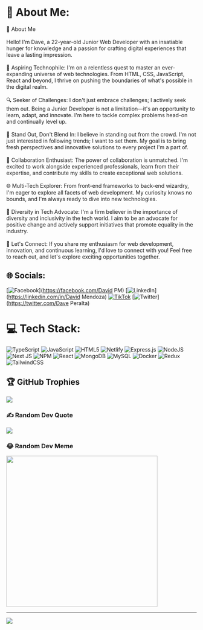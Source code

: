 # 💫 About Me:
👋 About Me<br><br>Hello! I'm Dave, a 22-year-old Junior Web Developer with an insatiable hunger for knowledge and a passion for crafting digital experiences that leave a lasting impression.<br><br>🚀 Aspiring Technophile: I'm on a relentless quest to master an ever-expanding universe of web technologies. From HTML, CSS, JavaScript, React  and beyond, I thrive on pushing the boundaries of what's possible in the digital realm.<br><br>🔍 Seeker of Challenges: I don't just embrace challenges; I actively seek them out. Being a Junior Developer is not a limitation—it's an opportunity to learn, adapt, and innovate. I'm here to tackle complex problems head-on and continually level up.<br><br>🌟 Stand Out, Don't Blend In: I believe in standing out from the crowd. I'm not just interested in following trends; I want to set them. My goal is to bring fresh perspectives and innovative solutions to every project I'm a part of.<br><br>🤝 Collaboration Enthusiast: The power of collaboration is unmatched. I'm excited to work alongside experienced professionals, learn from their expertise, and contribute my skills to create exceptional web solutions.<br><br>🌐 Multi-Tech Explorer: From front-end frameworks to back-end wizardry, I'm eager to explore all facets of web development. My curiosity knows no bounds, and I'm always ready to dive into new technologies.<br><br>🌈 Diversity in Tech Advocate: I'm a firm believer in the importance of diversity and inclusivity in the tech world. I aim to be an advocate for positive change and actively support initiatives that promote equality in the industry.<br><br>🔗 Let's Connect: If you share my enthusiasm for web development, innovation, and continuous learning, I'd love to connect with you! Feel free to reach out, and let's explore exciting opportunities together.


## 🌐 Socials:
[![Facebook](https://img.shields.io/badge/Facebook-%231877F2.svg?logo=Facebook&logoColor=white)](https://facebook.com/David PM) [![LinkedIn](https://img.shields.io/badge/LinkedIn-%230077B5.svg?logo=linkedin&logoColor=white)](https://linkedin.com/in/David Mendoza) [![TikTok](https://img.shields.io/badge/TikTok-%23000000.svg?logo=TikTok&logoColor=white)](https://tiktok.com/@davidpm92) [![Twitter](https://img.shields.io/badge/Twitter-%231DA1F2.svg?logo=Twitter&logoColor=white)](https://twitter.com/Dave Peralta) 

# 💻 Tech Stack:
![TypeScript](https://img.shields.io/badge/typescript-%23007ACC.svg?style=for-the-badge&logo=typescript&logoColor=white) ![JavaScript](https://img.shields.io/badge/javascript-%23323330.svg?style=for-the-badge&logo=javascript&logoColor=%23F7DF1E) ![HTML5](https://img.shields.io/badge/html5-%23E34F26.svg?style=for-the-badge&logo=html5&logoColor=white) ![Netlify](https://img.shields.io/badge/netlify-%23000000.svg?style=for-the-badge&logo=netlify&logoColor=#00C7B7) ![Express.js](https://img.shields.io/badge/express.js-%23404d59.svg?style=for-the-badge&logo=express&logoColor=%2361DAFB) ![NodeJS](https://img.shields.io/badge/node.js-6DA55F?style=for-the-badge&logo=node.js&logoColor=white) ![Next JS](https://img.shields.io/badge/Next-black?style=for-the-badge&logo=next.js&logoColor=white) ![NPM](https://img.shields.io/badge/NPM-%23000000.svg?style=for-the-badge&logo=npm&logoColor=white) ![React](https://img.shields.io/badge/react-%2320232a.svg?style=for-the-badge&logo=react&logoColor=%2361DAFB) ![MongoDB](https://img.shields.io/badge/MongoDB-%234ea94b.svg?style=for-the-badge&logo=mongodb&logoColor=white) ![MySQL](https://img.shields.io/badge/mysql-%2300f.svg?style=for-the-badge&logo=mysql&logoColor=white) ![Docker](https://img.shields.io/badge/docker-%230db7ed.svg?style=for-the-badge&logo=docker&logoColor=white) ![Redux](https://img.shields.io/badge/redux-%23593d88.svg?style=for-the-badge&logo=redux&logoColor=white) ![TailwindCSS](https://img.shields.io/badge/tailwindcss-%2338B2AC.svg?style=for-the-badge&logo=tailwind-css&logoColor=white)

## 🏆 GitHub Trophies
![](https://github-profile-trophy.vercel.app/?username=Deivid182&theme=tokyonight&no-frame=true&no-bg=true&margin-w=4)

### ✍️ Random Dev Quote
![](https://quotes-github-readme.vercel.app/api?type=horizontal&theme=radical)

### 😂 Random Dev Meme
<img src='https://randommeme-five.vercel.app/' style="height: 400px;"/>

---
[![](https://visitcount.itsvg.in/api?id=Deivid182&icon=0&color=0)](https://visitcount.itsvg.in)

<!-- Proudly created with GPRM ( https://gprm.itsvg.in ) -->
